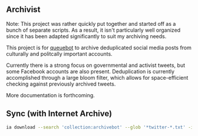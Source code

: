 ## Archivist
Note: This project was rather quickly put together and started off as a bunch of separate scripts. As a result, it isn't particularly well organized since it has been adapted significantly to suit my archiving needs.

This project is for [queuebot](https://github.com/InnovativeInventor/queuebot) to archive deduplicated social media posts from culturally and politcally important accounts.

Currently there is a strong focus on governmental and activist tweets, but some Facebook accounts are also present. Deduplication is currently accomplished through a large bloom filter, which allows for space-efficient checking against previously archived tweets.

More documentation is forthcoming.


## Sync (with Internet Archive)
```bash
ia download --search 'collection:archivebot' --glob '*twitter-*.txt' -i -C --no-directories 
```
